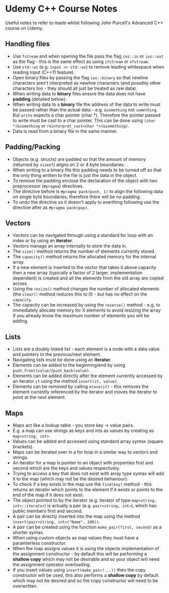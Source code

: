 # Udemy C++ Course Notes
Useful notes to refer to made whilst following John Purcell's Advanced C++ course on Udemy.

## Handling files
* Use `fstream` and when opening the file pass the flag `ios::in` or `ios::out` as the flag - this is the same effect as using `ifstream` or `ofstream`.
* Use `std::ws` (e.g. `input >> std::ws`) to remove leading whitespace when reading input (C++11 feature).
* Open binary files by passing the flag `ios::binary` so that newline characters aren't interpreted as newline characters (and possibly other characters too - they should all just be treated as raw data).
* When writing data to **binary** files ensure the data does not have **padding** (detailed below).
* When writing data to a **binary** file the address of the data to write must be passed rather than the actual data - e.g. `&something` not `something`. But `write` expects a char pointer (char \*). Therefore the pointer passed to write must be cast to a char pointer. This can be done using `(char *)&something` or `reinterpret_cast<char *>(&something)`.
* Data is read from a binary file in the same manner.

## Padding/Packing
* Objects (e.g. structs) are padded so that the amount of memory (returned by `sizeof`) aligns on 2 or 4 byte boundaries.
* When writing to a binary file this padding needs to be turned off so that the only thing written to the file is just the data in the object.
* To remove the padding enclose the declaration of the object with two preprocessor (`#pragma`) directives.
* The directive before is `#pragma pack(push, 1)` to align the following data on single byte boundaries, therefore there will be no padding.
* To undo the directive so it doesn't apply to everthing following use the directive after as `#pragma pack(pop)`.

## Vectors
* Vectors can be navigated through using a standard for loop with an index or by using an **iterator**.
* Vectors manage an array internally to store the data in.
* The `size()` method returns the number of elements currently stored.
* The `capacity()` method returns the allocated memory for the internal array.
* If a new element is inserted to the vector that takes it above capacity then a new array (typically a factor of 2 larger, implementation dependent) is created and all the elements from the old array are copied across.
* Using the `resize()` method changes the number of allocated elements (the `clear()` method reduces this to 0) - but has no effect on the `capacity`.
* The capacity can be increased by using the `reserve()` method - e.g. to immediately allocate memory for X elements to avoid resizing the array if you already know the maximum number of elements you will be adding.

## Lists
* Lists are a doubly linked list - each element is a node with a data value and pointers to the previous/next element.
* Navigating lists must be done using an **iterator**.
* Elements can be added to the beginning/end by using `push_front(value)`/`push_back(value)`.
* Elements can be added directly after the element currently accessed by an iterator `it` using the method `insert(it, value)`.
* Elements can be removed by calling `erase(it)` - this removes the element currently referenced by the iterator and moves the iterator to point at the next element.

## Maps
* Maps act like a lookup table - you store key -> value pairs.
* E.g. a map can use strings as keys and ints as values by creating as `map<string, int>`.
* Values can be added and accessed using standard array syntax (square brackets).
* Maps can be iterated over in a for loop in a similar way to vectors and strings.
* An iterator for a map is pointer to an object with properties first and second which are the keys and values respectively.
* Trying to access a key that does not exist with array type syntax will add it to the map (which may not be the desired behaviour).
* To check if a key exists in the map use the `find(key)` method - this returns an iterator which points to the element if it exists or points to the end of the map if it does not exist.
* The object pointed to by the iterator (e.g. iterator of type `map<string, int>::iterator`) is actually a pair (e.g. `pair<string, int>`), which has public members first and second.
* A pair can be directly inserted into the map using the method `insert(pair<string, int>("Name", 100))`.
* A pair can be created using the function `make_pair(first, second)` as a shorter syntax.
* When using custom objects as map values they must have a paramterless constructor.
* When the map assigns values it is using the objects implementation of the assignment constructor - by default this will be performing a **shallow copy** which may not be desirable and so your object will need the assignment operator overloading.
* If you insert values using `insert(make_pair(...))` then the copy constructor will be used, this also performs a **shallow copy** by default which may not be desired and so the copy constructor will need to be overwritten.
